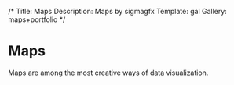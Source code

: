 /*
Title: Maps
Description: Maps by sigmagfx
Template: gal
Gallery: maps+portfolio
*/

<div class="main-title container">
	<div class="title content-center">
		<h1>Maps</h1>
		<div class="subtitle">Maps are among the most creative ways of data visualization.</div>
	</div>
</div>
